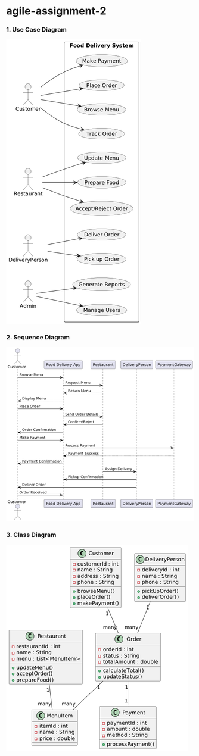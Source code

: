 # agile-assignment-2
### 1. Use Case Diagram
![Use Case Diagram](https://github.com/sukail-123/agile-assignment-2/blob/main/use%20case%20diagram.png)

### 2. Sequence Diagram
![Sequence Diagram](https://github.com/sukail-123/agile-assignment-2/blob/main/sequence%20diagram.png)

### 3. Class Diagram
![Class Diagram](https://github.com/sukail-123/agile-assignment-2/blob/main/class%20diagram.png)
